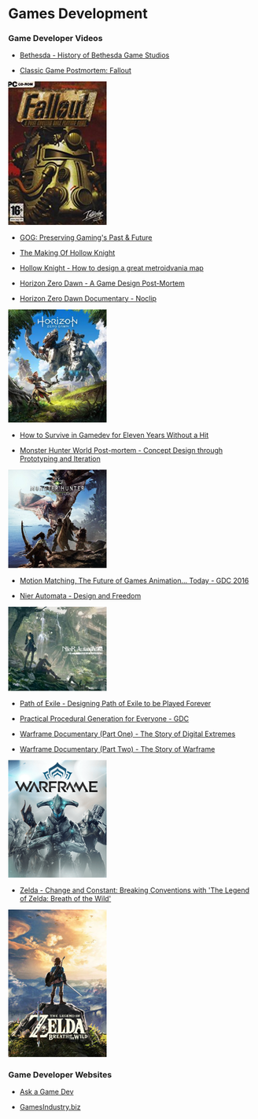

# Games Development


### Game Developer Videos

- [Bethesda - History of Bethesda Game Studios](https://www.youtube.com/watch?v=QKn9yiLVlMM)

- [Classic Game Postmortem: Fallout](https://www.youtube.com/watch?v=T2OxO-4YLRk)

<img src="Fallout1.jpeg" width="200">

- [GOG: Preserving Gaming's Past & Future](https://www.youtube.com/watch?v=ffngZOB1U2A)

- [The Making Of Hollow Knight](https://www.gameinformer.com/2018/10/15/the-making-of-hollow-knight)
- [Hollow Knight - How to design a great metroidvania map](https://www.pcgamer.com/how-to-design-a-great-metroidvania-map/)

- [Horizon Zero Dawn - A Game Design Post-Mortem](http://www.gdcvault.com/play/1024963/-Horizon-Zero-Dawn-A)
- [Horizon Zero Dawn Documentary - Noclip](https://www.youtube.com/watch?v=h9tLcD1r-6w)

<img src="Horizon_Zero_Dawn.jpg" width="200">

- [How to Survive in Gamedev for Eleven Years Without a Hit](https://www.youtube.com/watch?v=JmwbYl6f11c)

- [Monster Hunter World Post-mortem - Concept Design through Prototyping and Iteration](http://www.gdcvault.com/play/1024981/-Monster-Hunter-World-Postmortem)

<img src="Monster_Hunter_World_cover_art.jpg" width="200">

- [Motion Matching, The Future of Games Animation... Today - GDC 2016](https://www.youtube.com/watch?v=KSTn3ePDt50)

- [Nier Automata - Design and Freedom](https://www.gdcvault.com/play/1024894/A-Fun-Time-in-Which)

<img src="Nier%20Automata%20small.jpg" width="200">

- [Path of Exile - Designing Path of Exile to be Played Forever](https://www.gdcvault.com/play/1025784/Designing-Path-of-Exile-to)

- [Practical Procedural Generation for Everyone - GDC](https://www.youtube.com/watch?v=WumyfLEa6bU)

- [Warframe Documentary (Part One) - The Story of Digital Extremes ](https://www.youtube.com/watch?v=UOE6528pwFc)
- [Warframe Documentary (Part Two) - The Story of Warframe ](https://www.youtube.com/watch?v=NA5vT1LooXk)

<img src="Warframe_Cover_Art.png" width="200">

- [Zelda - Change and Constant: Breaking Conventions with 'The Legend of Zelda: Breath of the Wild'](http://www.gdcvault.com/play/1024562/Change-and-Constant-Breaking-Conventions)

<img src="The_Legend_of_Zelda_Breath_of_the_Wild.jpg" width="200">

### Game Developer Websites

- [Ask a Game Dev](http://askagamedev.tumblr.com/)

- [GamesIndustry.biz](https://www.gamesindustry.biz)


